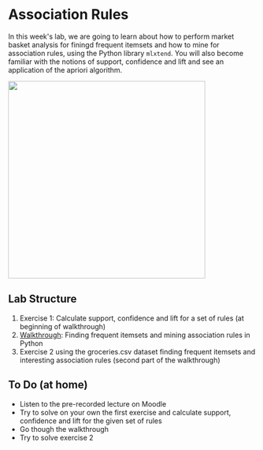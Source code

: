 # Association Rules

In this week's lab, we are going to learn about how to perform market basket analysis for finingd frequent itemsets and how to mine for association rules, using the Python library `mlxtend`. You will also become familiar with the notions of support, confidence and lift and see an application of the apriori algorithm.

<img src='https://dmcommunity.files.wordpress.com/2019/06/associationrules.jpg' width="400">

## Lab Structure

1. Exercise 1: Calculate support, confidence and lift for a set of rules (at beginning of walkthrough)
2. [Walkthrough](Walkthrough/AssociationRules.ipynb): Finding frequent itemsets and mining association rules in Python
3. Exercise 2 using the groceries.csv dataset finding frequent itemsets and interesting association rules (second part of the walkthrough)

## To Do (at home)
* Listen to the pre-recorded lecture on Moodle
* Try to solve on your own the first exercise and calculate support, confidence and lift for the given set of rules
* Go though the walkthrough
* Try to solve exercise 2
